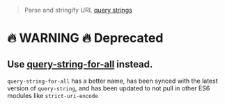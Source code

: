 > Parse and stringify URL [query strings](https://en.wikipedia.org/wiki/Query_string)

# 🔥 WARNING 🔥 Deprecated

## Use [query-string-for-all](https://github.com/cdeutsch/query-string-for-all) instead.

`query-string-for-all` has a better name, has been synced with the latest version of `query-string`, and has been updated to not pull in other ES6 modules like `strict-uri-encode`
